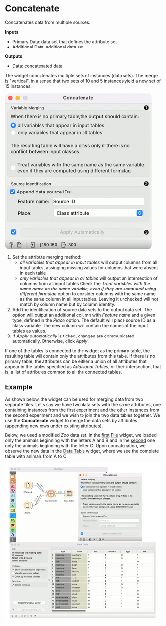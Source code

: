 Concatenate
===========

Concatenates data from multiple sources.

**Inputs**

- Primary Data: data set that defines the attribute set
- Additional Data: additional data set

**Outputs**

- Data: concatenated data

The widget concatenates multiple sets of instances (data sets). The merge is "vertical", in a sense that two sets of 10 and 5 instances yield a new set of 15 instances.

![](images/Concatenate.png)

1. Set the attribute merging method:
   - *all variables that appear in input tables* will output columns from all input tables, assinging missing values for columns that were absent in each table
   - *only variables that appear in all tables* will output an intersection of columns from all input tables
   Check the *Treat variables with the same name as the same variable, even if they are computed using different formulae* option to consider columns with the same name as the same column in all input tables. Leaving it unchecked will not match by column name but by column identity.
2. Add the identification of source data sets to the output data set. The option will output an additional column with *Feature name* and a given type, defined in the *Place* option. The default will place source ID as a class variable. The new column will contain the names of the input tables as values.
3. If *Apply automatically* is ticked, changes are communicated automatically. Otherwise, click *Apply*.

If one of the tables is connected to the widget as the primary table, the resulting table will contain only the attributes from this table. If there is no primary table, the attributes can be either a union of all attributes that appear in the tables specified as *Additional Tables*, or their intersection, that is, a list of attributes common to all the connected tables.

Example
-------

As shown below, the widget can be used for merging data from two separate files. Let's say we have two data sets with the same attributes, one containing instances from the first experiment and the other instances from the second experiment and we wish to join the two data tables together. We use the **Concatenate** widget to merge the data sets by attributes (appending new rows under existing attributes).

Below, we used a modified *Zoo* data set. In the [first](http://file.biolab.si/datasets/zoo-first.tab) [File](../data/file.md) widget, we loaded only the animals beginning with the letters A and B and in the [second](http://file.biolab.si/datasets/zoo-second.tab) one only the animals beginning with the letter C. Upon concatenation, we observe the new data in the [Data Table](../data/datatable.md) widget, where we see the complete table with animals from A to C.

![](images/Concatenate-Example.png)
